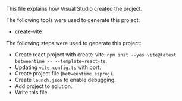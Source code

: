This file explains how Visual Studio created the project.

The following tools were used to generate this project:
- create-vite

The following steps were used to generate this project:
- Create react project with create-vite: `npm init --yes vite@latest betweentime -- --template=react-ts`.
- Updating `vite.config.ts` with port.
- Create project file (`betweentime.esproj`).
- Create `launch.json` to enable debugging.
- Add project to solution.
- Write this file.
